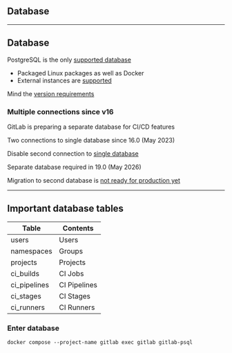 <!-- .slide: id="gitlab_database" class="vertical-center" -->

<i class="fa-duotone fa-database fa-8x" style="float: right; color: grey;"></i>

## Database

---

## Database

<i class="fa-duotone fa-database fa-4x" style="float: right;"></i>

PostgreSQL is the only [supported database](https://docs.gitlab.com/omnibus/settings/database.html)
- Packaged Linux packages as well as Docker
- External instances are [supported](https://docs.gitlab.com/omnibus/settings/database.html#using-a-non-packaged-postgresql-database-management-server)

Mind the [version requirements](https://docs.gitlab.com/ee/install/requirements.html#postgresql-requirements)

### Multiple connections since v16

GitLab is preparing a separate database for CI/CD features

Two connections to single database since 16.0 (May 2023)

Disable second connection to [single database](https://docs.gitlab.com/omnibus/settings/database.html#configuring-multiple-database-connections)

Separate database required in 19.0 (May 2026)

Migration to second database is [not ready for production yet](https://docs.gitlab.com/ee/administration/postgresql/multiple_databases.html)

---

## Important database tables

<i class="fa-duotone fa-database fa-4x" style="float: right;"></i>

| Table        | Contents                                                                         |
|--------------|----------------------------------------------------------------------------------|
| users        | Users [<i class="fa-solid fa-arrow-right-to-bracket"></i>](#/gitlab_users)       |
| namespaces   | Groups [<i class="fa-solid fa-arrow-right-to-bracket"></i>](#/gitlab_projects)   |
| projects     | Projects [<i class="fa-solid fa-arrow-right-to-bracket"></i>](#/gitlab_projects) |
| ci_builds    | CI Jobs                                                                          |
| ci_pipelines | CI Pipelines                                                                     |
| ci_stages    | CI Stages                                                                        |
| ci_runners   | CI Runners [<i class="fa-solid fa-arrow-right-to-bracket"></i>](#/gitlab_runner) |

### Enter database

```
docker compose --project-name gitlab exec gitlab gitlab-psql
```
